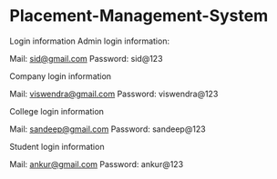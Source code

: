 # Placement-Management-System


Login information
Admin login information:

Mail: sid@gmail.com
Password: sid@123

Company  login information

Mail: viswendra@gmail.com
Password: viswendra@123

College login information

Mail: sandeep@gmail.com
Password: sandeep@123

Student login information

Mail: ankur@gmail.com
Password: ankur@123
 ```

